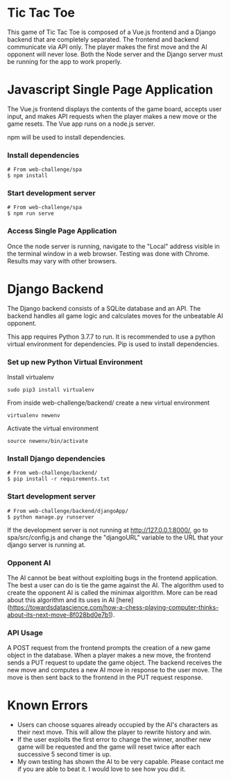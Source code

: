 # Tic Tac Toe

This game of Tic Tac Toe is composed of a Vue.js frontend and a Django backend 
that are completely separated.  The frontend and backend communicate via API 
only. The player makes the first move and the AI opponent will never lose.
Both the Node server and the Django server must be running for the app to 
work properly.

# Javascript Single Page Application

The Vue.js frontend displays the contents of the game board, accepts user 
input, and makes API requests when the player makes a new move or the game 
resets. The Vue app runs on a node.js server.

npm will be used to install dependencies.  

### Install dependencies
```
# From web-challenge/spa
$ npm install
```

### Start development server
```
# From web-challenge/spa
$ npm run serve
```

### Access Single Page Application

Once the node server is running, navigate to the "Local" address visible in the
terminal window in a web browser.  Testing was done with Chrome.  Results may vary with other browsers.


# Django Backend

The Django backend consists of a SQLite database and an API. The backend handles all
game logic and calculates moves for the unbeatable AI opponent.

This app requires Python 3.7.7 to run.  It is recommended to use a python 
virtual environment for dependencies. Pip is used to install dependencies.

### Set up new Python Virtual Environment
Install virtualenv
```
sudo pip3 install virtualenv
```
From inside web-challenge/backend/ create a new virtual environment
```
virtualenv newenv
```
Activate the virtual environment
```
source newenv/bin/activate
```

### Install Django dependencies
```
# From web-challenge/backend/
$ pip install -r requirements.txt
```

### Start development server
```
# From web-challenge/backend/djangoApp/
$ python manage.py runserver
```
If the development server is not running at http://127.0.0.1:8000/, go to spa/src/config.js 
and change the "djangoURL" variable to the URL that your django server is running at.

### Opponent AI

The AI cannot be beat without exploiting bugs in the frontend application.  The best a user can do is tie the game against the AI.  The algorithm used to create the opponent AI is called the minimax algorithm.  More can be read about this algorithm and its uses in AI [here] (https://towardsdatascience.com/how-a-chess-playing-computer-thinks-about-its-next-move-8f028bd0e7b1).

### API Usage

A POST request from the frontend prompts the creation of a new game object in 
the database. When a player makes a new move, the frontend sends a PUT request
to update the game object.  The backend receives the new move and computes a 
new AI move in response to the user move.  The move is then sent back to the
frontend in the PUT request response.

# Known Errors

- Users can choose squares already occupied by the AI's characters as their next move.  This will allow the player to rewrite history and win.  
- If the user exploits the first error to change the winner, another new game will be requested and the game will reset twice after each successive 5 second timer is up.
- My own testing has shown the AI to be very capable.  Please contact me if you are able to beat it. I would love to see how you did it.